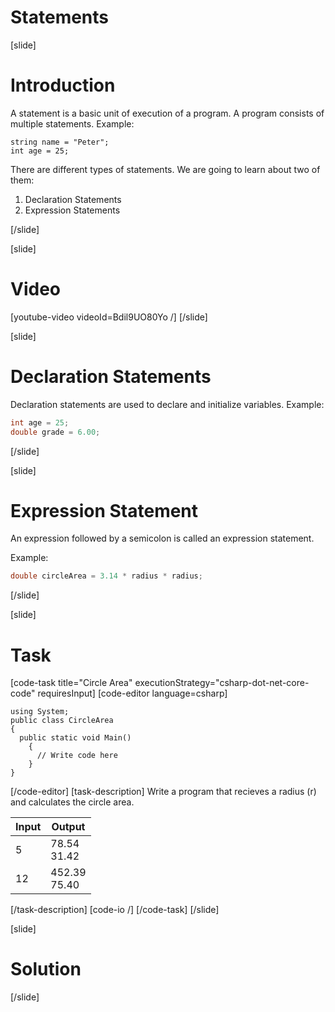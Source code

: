 # Statements

[slide]
# Introduction
A statement is a basic unit of execution of a program. A program consists of multiple statements.
Example:
```
string name = "Peter";
int age = 25;
```

There are different types of statements. We are going to learn about two of them:
1. Declaration Statements
2. Expression Statements

[/slide]

[slide]
# Video
[youtube-video videoId=Bdil9UO80Yo /]
[/slide]

[slide]
# Declaration Statements
Declaration statements are used to declare and initialize variables.
Example:

```cs
int age = 25;
double grade = 6.00;
```
[/slide]

[slide]
# Expression Statement
An expression followed by a semicolon is called an expression statement.

Example:
```CS
double circleArea = 3.14 * radius * radius;
```
[/slide]

[slide]
# Task
[code-task title="Circle Area" executionStrategy="csharp-dot-net-core-code" requiresInput]
[code-editor language=csharp]
```
using System;
public class CircleArea
{
  public static void Main()
    {
      // Write code here
    }
}
```
[/code-editor]
[task-description]
Write a program that recieves a radius (r) and calculates the circle area.

|Input|Output|
| --- | --- |
|5|78.54<br>31.42|  
|12|452.39<br>75.40|

[/task-description]
[code-io /]
[/code-task]
[/slide]

[slide]
# Solution

[/slide]